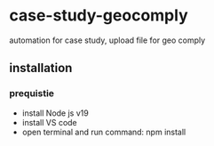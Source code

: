 # case-study-geocomply
automation for case study, upload file for geo comply

## installation

### prequistie
- install Node js v19
- install VS code
- open terminal and run command: npm install
